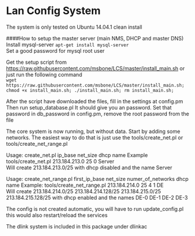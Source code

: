 Lan Config System
===
The system is only tested on Ubuntu 14.04.1 clean install


####How to setup the master server (main NMS, DHCP and master DNS) <br />
Install mysql-server ```apt-get install mysql-server``` <br />
 Set a good password for mysql root user

Get the setup script from https://raw.githubusercontent.com/msbone/LCS/master/install_main.sh  or just run the following command<br />
```wget https://raw.githubusercontent.com/msbone/LCS/master/install_main.sh; chmod +x install_main.sh; ./install_main.sh; rm install_main.sh;```

After the script have downloaded the files, fill in the settings at config.pm
Then run setup_database.pl It should give you an password. Set that password in db_password in config.pm, remove the root password from the file

The core system is now running, but without data. Start by adding some networks. The easiest way to do that is just use the tools/create_net.pl or tools/create_net_range.pl

Usage: create_net.pl ip_base net_size dhcp name
  Example tools/create_net.pl 213.184.213.0 25 0 Server <br />
  Will create 213.184.213.0/25 with dhcp disabled and the name Server

Usage: create_net_range.pl first_ip_base net_size numer_of_networks dhcp name
  Example: tools/create_net_range.pl 213.184.214.0 25 4 1 DE<br />
  Will create 213.184.214.0/25 213.184.214.128/25 213.184.215.0/25 213.184.215.128/25 with dhcp enabled and the names DE-0 DE-1 DE-2 DE-3

The config is not created automatic, you will have to run update_config.pl this would also restart/reload the services

The dlink system is included in this package under dlinkac
